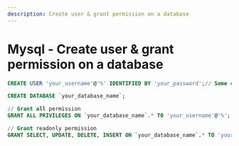 ```yaml
---
description: Create user & grant permission on a database
---
```


# Mysql - Create user & grant permission on a database

```sql
CREATE USER 'your_username'@'%' IDENTIFIED BY 'your_password';// Some code

CREATE DATABASE `your_database_name`;

// Grant all permission
GRANT ALL PRIVILEGES ON `your_database_name`.* TO 'your_username'@'%';

// Grant readonly permission
GRANT SELECT, UPDATE, DELETE, INSERT ON `your_database_name`.* TO 'your_username'@'%';

```
